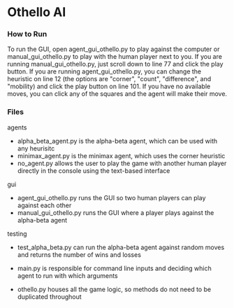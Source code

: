 # Othello AI

### How to Run
To run the GUI, open agent_gui_othello.py to play against the computer or manual_gui_othello.py to play with the human player next to you. If you are running manual_gui_othello.py, just scroll down to line 77 and click the play button. If you are running agent_gui_othello.py, you can change the heuristic on line 12 (the options are "corner", "count", "difference", and "mobility) and click the play button on line 101. If you have no available moves, you can click any of the squares and the agent will make their move. 

### Files
agents
- alpha_beta_agent.py is the alpha-beta agent, which can be used with any heurisitc
- minimax_agent.py is the minimax agent, which uses the corner heuristic
- no_agent.py allows the user to play the game with another human player directly in the console using the text-based interface

gui
- agent_gui_othello.py runs the GUI so two human players can play against each other
- manual_gui_othello.py runs the GUI where a player plays against the alpha-beta agent

testing
- test_alpha_beta.py can run the alpha-beta agent against random moves and returns the number of wins and losses

- main.py is responsible for command line inputs and deciding which agent to run with which arguments
- othello.py houses all the game logic, so methods do not need to be duplicated throughout 
